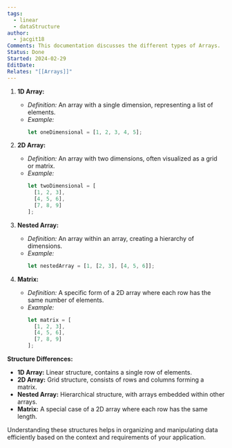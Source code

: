 ```yaml
---
tags:
  - linear
  - dataStructure
author:
  - jacgit18
Comments: This documentation discusses the different types of Arrays.
Status: Done
Started: 2024-02-29
EditDate: 
Relates: "[[Arrays]]"
---
```

1. **1D Array:**
   - *Definition:* An array with a single dimension, representing a list of elements.
   - *Example:*
     ```javascript
     let oneDimensional = [1, 2, 3, 4, 5];
     ```

2. **2D Array:**
   - *Definition:* An array with two dimensions, often visualized as a grid or matrix.
   - *Example:*
     ```javascript
     let twoDimensional = [
       [1, 2, 3],
       [4, 5, 6],
       [7, 8, 9]
     ];
     ```

3. **Nested Array:**
   - *Definition:* An array within an array, creating a hierarchy of dimensions.
   - *Example:*
     ```javascript
     let nestedArray = [1, [2, 3], [4, 5, 6]];
     ```

4. **Matrix:**
   - *Definition:* A specific form of a 2D array where each row has the same number of elements.
   - *Example:*
     ```javascript
     let matrix = [
       [1, 2, 3],
       [4, 5, 6],
       [7, 8, 9]
     ];
     ```

**Structure Differences:**
- **1D Array:** Linear structure, contains a single row of elements.
- **2D Array:** Grid structure, consists of rows and columns forming a matrix.
- **Nested Array:** Hierarchical structure, with arrays embedded within other arrays.
- **Matrix:** A special case of a 2D array where each row has the same length.

Understanding these structures helps in organizing and manipulating data efficiently based on the context and requirements of your application.